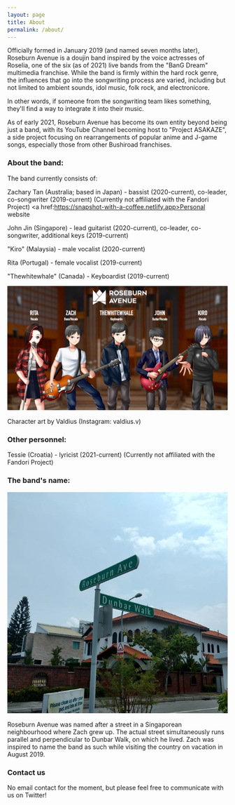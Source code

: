 ```yaml
---
layout: page
title: About
permalink: /about/
---
```


Officially formed in January 2019 (and named seven months later), Roseburn Avenue is a doujin band inspired by the voice actresses of Roselia, one of the six (as of 2021) live bands from the "BanG Dream" multimedia franchise. While the band is firmly within the hard rock genre, the influences that go into the songwriting process are varied, including but not limited to ambient sounds, idol music, folk rock, and electronicore.

In other words, if someone from the songwriting team likes something, they'll find a way to integrate it into their music.

As of early 2021, Roseburn Avenue has become its own entity beyond being just a band, with its YouTube Channel becoming host to "Project ASAKAZE", a side project focusing on rearrangements of popular anime and J-game songs, especially those from other Bushiroad franchises.

### About the band:

The band currently consists of:

Zachary Tan (Australia; based in Japan) - bassist (2020-current), co-leader, co-songwriter (2019-current) (Currently not affiliated with the Fandori Project) <a href:https://snapshot-with-a-coffee.netlify.app>Personal website</a>

John Jin (Singapore) - lead guitarist (2020-current), co-leader, co-songwriter, additional keys (2019-current)

"Kiro" (Malaysia) - male vocalist (2020-current)

Rita (Portugal) - female vocalist (2019-current)

"Thewhitewhale" (Canada) - Keyboardist (2019-current)

![image](/assets/images/Roseburn_Avenue_Full_Band.png)

Character art by Valdius (Instagram: valdius.v)

### Other personnel:

Tessie (Croatia) - lyricist (2021-current) (Currently not affiliated with the Fandori Project)

### The band's name:

![image](/assets/images/98EAB3E3-58A6-463F-A3F8-2E78C9853F66.jpeg)

Roseburn Avenue was named after a street in a Singaporean neighbourhood where Zach grew up. The actual street simultaneously runs parallel and perpendicular to Dunbar Walk, on which he lived. Zach was inspired to name the band as such while visiting the country on vacation in August 2019.

### Contact us

No email contact for the moment, but please feel free to communicate with us on Twitter!
